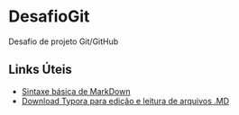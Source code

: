 # DesafioGit
Desafio de projeto Git/GitHub


## Links Úteis
- [Sintaxe básica de MarkDown](https://www.markdownguide.org/basic-syntax/)
- [Download Typora para edição e leitura de arquivos .MD](https://typora.io/)
